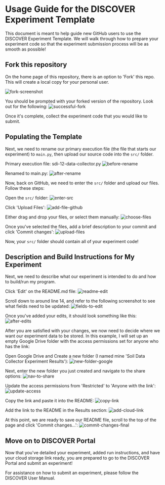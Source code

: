 # Usage Guide for the DISCOVER Experiment Template
This document is meant to help guide new GitHub users to use the DISCOVER Experiment Template. We will walk through how to prepare your experiment code so that the experiment submission process will be as smooth as possible!

## Fork this repository

On the home page of this repository, there is an option to 'Fork' this repo. This will create a local copy for your personal user.

![fork-screenshot](images/fork-screenshot.png)

You should be prompted with your forked version of the repository. Look out for the following:
![successful-fork](images/after-fork.png)

Once it's complete, collect the experiment code that you would like to submit.

## Populating the Template

Next, we need to rename our primary execution file (the file that starts our experiment) to `main.py`, then upload our source code into the `src/` folder.

Primary execution file: sdi-12-data-collector.py
![before-rename](images/before-rename.png)

Renamed to main.py:
![after-rename](images/after-rename.png)

Now, back on GitHub, we need to enter the `src/` folder and upload our files. Follow these steps:

Open the `src/` folder:
![enter-src](images/enter-src.png)

Click 'Upload Files':
![add-file-github](images/add-file-github.png)

Either drag and drop your files, or select them manually:
![choose-files](images/choose-files.png)

Once you've selected the files, add a brief description to your commit and click 'Commit changes':
![upload-files](images/upload-files.png)

Now, your `src/` folder should contain all of your experiment code!

## Description and Build Instructions for My Experiment

Next, we need to describe what our experiment is intended to do and how to build/run my program.

Click 'Edit' on the README.md file:
![readme-edit](images/readme-edit.png)

Scroll down to around line 14, and refer to the following screenshot to see what fields need to be updated:
![fields-to-edit](images/fields-to-edit.png)

Once you've added your edits, it should look something like this:
![after-edits](images/after-edits.png)

After you are satisfied with your changes, we now need to decide where we want our experiment data to be stored. In this example, I will set up an empty Google Drive folder with the access permissions set for anyone who has the link:

Open Google Drive and Create a new folder (I named mine 'Soil Data Collector Experiment Results'):
![new-folder-google](images/new-folder-google.png)

Next, enter the new folder you just created and navigate to the share options:
![nav-to-share](images/nav-to-share.png)

Update the access permissions from 'Restricted' to 'Anyone with the link':
![update-access](images/update-access.png)

Copy the link and paste it into the README:
![copy-link](images/copy-link.png)

Add the link to the README in the Results section:
![add-cloud-link](images/add-cloud-link.png)

At this point, we are ready to save our README file, scroll to the top of the page and click 'Commit changes...':
![commit-changes-final](images/commit-changes-final.png)

## Move on to DISCOVER Portal

Now that you've detailed your experiment, added run instructions, and have your cloud storage link ready, you are prepared to go to the DISCOVER Portal and submit an experiment!

For assistance on how to submit an experiment, please follow the DISCOVER User Manual.

